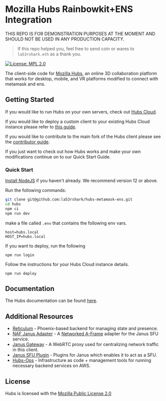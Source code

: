 # Mozilla Hubs Rainbowkit+ENS Integration
THIS REPO IS FOR DEMONSTRATION PURPOSES AT THE MOMENT AND SHOULD NOT BE USED IN ANY PRODUCTION CAPACITY. 

> If this repo helped you, feel free to send coin or wares to `la53rshark.eth` as a thank you.

[![License: MPL 2.0](https://img.shields.io/badge/License-MPL%202.0-brightgreen.svg)](https://opensource.org/licenses/MPL-2.0)

The client-side code for [Mozilla Hubs](https://hubs.mozilla.com/), an online 3D collaboration platform that works for desktop, mobile, and VR platforms modified to connect with metamask and ens.

## Getting Started

If you would like to run Hubs on your own servers, check out [Hubs Cloud](https://hubs.mozilla.com/docs/hubs-cloud-intro.html).

If you would like to deploy a custom client to your existing Hubs Cloud instance please refer to [this guide](https://hubs.mozilla.com/docs/hubs-cloud-custom-clients.html).

If you would like to contribute to the main fork of the Hubs client please see the [contributor guide](./CONTRIBUTING.md).

If you just want to check out how Hubs works and make your own modifications continue on to our Quick Start Guide.

### Quick Start

[Install NodeJS](https://nodejs.org) if you haven't already. We recommend version 12 or above.

Run the following commands:

```bash
git clone git@github.com:la53rshark/hubs-metamask-ens.git
cd hubs
npm ci
npm run dev
```
make a file called `.env` that contains the following env vars.
```
host=hubs.local
HOST_IP=hubs.local
```

If you want to deploy, run the following

```
npm run login
```

Follow the instructions for your Hubs Cloud instance details.

```
npm run deploy
```


## Documentation

The Hubs documentation can be found [here](https://hubs.mozilla.com/docs).

## Additional Resources

* [Reticulum](https://github.com/mozilla/reticulum) - Phoenix-based backend for managing state and presence.
* [NAF Janus Adapter](https://github.com/mozilla/naf-janus-adapter) - A [Networked A-Frame](https://github.com/networked-aframe) adapter for the Janus SFU service.
* [Janus Gateway](https://github.com/meetecho/janus-gateway) - A WebRTC proxy used for centralizing network traffic in this client.
* [Janus SFU Plugin](https://github.com/mozilla/janus-plugin-sfu) - Plugins for Janus which enables it to act as a SFU.
* [Hubs-Ops](https://github.com/mozilla/hubs-ops) - Infrastructure as code + management tools for running necessary backend services on AWS.

## License

Hubs is licensed with the [Mozilla Public License 2.0](./LICENSE)